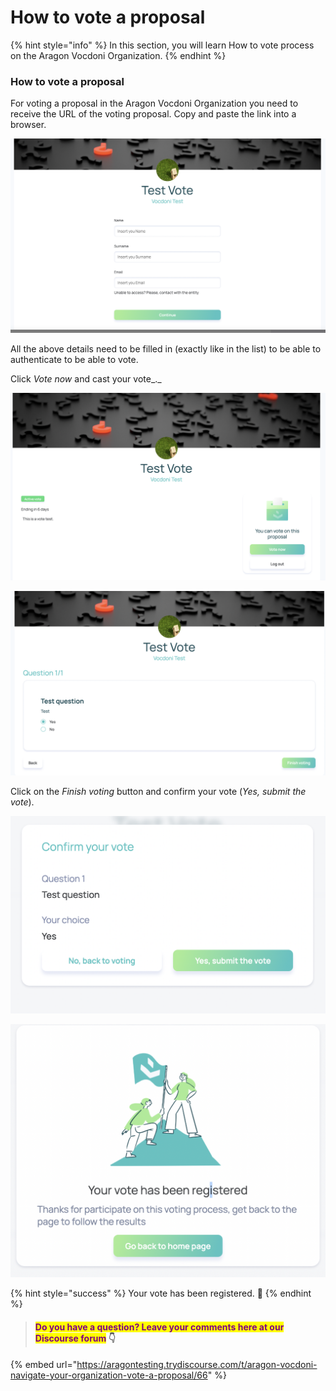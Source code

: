 # How to vote a proposal

{% hint style="info" %}
In this section, you will learn How to vote process on the Aragon Vocdoni Organization.
{% endhint %}

### How to vote a proposal

For voting a proposal in the Aragon Vocdoni Organization you need to receive the URL of the voting proposal. Copy and paste the link into a browser.&#x20;

![Fill in the requested fields to authenticate](<../../../../.gitbook/assets/Schermata 2022-03-07 alle 20.41.28.png>)

All the above details need to be filled in (exactly like in the list) to be able to authenticate to be able to vote.

Click _Vote now_ and cast your vote_._

![Vote page](<../../../../.gitbook/assets/Schermata 2022-03-07 alle 22.30.12.png>)

![Vote options](<../../../../.gitbook/assets/Schermata 2022-03-07 alle 22.30.29.png>)

Click on the _Finish voting_ button and confirm your vote (_Yes, submit the vote_).

![Final confirm](<../../../../.gitbook/assets/Schermata 2022-03-07 alle 22.33.19.png>)

![Vote success registered](<../../../../.gitbook/assets/Schermata 2022-03-07 alle 22.35.28.png>)

{% hint style="success" %}
Your vote has been registered. :tada:
{% endhint %}



> #### <mark style="color:purple;">Do you have a question? Leave your comments here at our Discourse forum</mark> 👇

{% embed url="https://aragontesting.trydiscourse.com/t/aragon-vocdoni-navigate-your-organization-vote-a-proposal/66" %}

